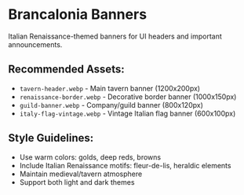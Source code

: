 # Brancalonia Banners

Italian Renaissance-themed banners for UI headers and important announcements.

## Recommended Assets:
- `tavern-header.webp` - Main tavern banner (1200x200px)
- `renaissance-border.webp` - Decorative border banner (1000x150px)
- `guild-banner.webp` - Company/guild banner (800x120px)
- `italy-flag-vintage.webp` - Vintage Italian flag banner (600x100px)

## Style Guidelines:
- Use warm colors: golds, deep reds, browns
- Include Italian Renaissance motifs: fleur-de-lis, heraldic elements
- Maintain medieval/tavern atmosphere
- Support both light and dark themes